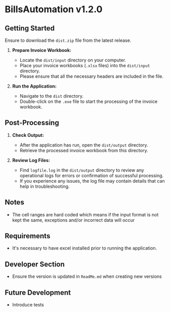 # BillsAutomation v1.2.0

## Getting Started

Ensure to download the `dist.zip` file from the latest release.

1. **Prepare Invoice Workbook:**
   - Locate the `dist/input` directory on your computer.
   - Place your invoice workbooks (`.xlsx` files) into the `dist/input` directory.
   - Please ensure that all the necessary headers are included in the file.

2. **Run the Application:**
   - Navigate to the `dist` directory.
   - Double-click on the `.exe` file to start the processing of the invoice workbook.

## Post-Processing

1. **Check Output:**
   - After the application has run, open the `dist/output` directory.
   - Retrieve the processed invoice workbook from this directory.

2. **Review Log Files:**
   - Find `logfile.log` in the `dist/output` directory to review any operational logs for errors or confirmation of successful processing.
   - If you experience any issues, the log file may contain details that can help in troubleshooting.

## Notes

- The cell ranges are hard coded which means if the input format is not kept the same, exceptions and/or incorrect data will occur

## Requirements

- It's necessary to have excel installed prior to running the application.

## Developer Section

- Ensure the version is updated in `ReadMe.md` when creating new versions

## Future Development

- Introduce tests
